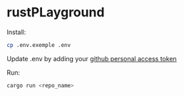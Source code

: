 # rustPLayground

Install:
```bash
cp .env.exemple .env
```

Update .env by adding your [github personal access token](https://github.com/settings/tokens)

Run:
```bash
cargo run <repo_name>
```
